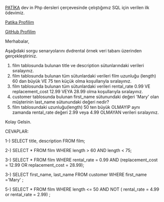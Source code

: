 [PATİKA](https://app.patika.dev/) dev in Php dersleri çerçevesinde çelıştığımız SQL için verilen ilk ödevimiz.

[Patika Profilim](https://app.patika.dev/sibgat)

[GitHub Profilim](https://github.com/Sibgatullahsanli)

Merhabalar,

Aşağıdaki sorgu senaryolarını dvdrental örnek veri tabanı üzerinden gerçekleştiriniz.

1) film tablosunda bulunan title ve description sütunlarındaki verileri sıralayınız.
2) film tablosunda bulunan tüm sütunlardaki verileri film uzunluğu (length) 60 dan büyük VE 75 ten küçük olma koşullarıyla sıralayınız.
3) film tablosunda bulunan tüm sütunlardaki verileri rental_rate 0.99 VE replacement_cost 12.99 VEYA 28.99 olma koşullarıyla sıralayınız.
4) customer tablosunda bulunan first_name sütunundaki değeri 'Mary' olan müşterinin last_name sütunundaki değeri nedir?
5) film tablosundaki uzunluğu(length) 50 ten büyük OLMAYIP aynı zamanda rental_rate değeri 2.99 veya 4.99 OLMAYAN verileri sıralayınız.

Kolay Gelsin.

CEVAPLAR:

1-) SELECT title, description FROM film;

2-) SELECT * FROM film
    WHERE length > 60 AND length < 75;

3-) SELECT * FROM film
    WHERE rental_rate = 0.99 AND (replacement_cost = 12.99 OR replacement_cost = 28.99);

3-) SELECT first_name, last_name FROM customer
    WHERE first_name ='Mary' ;

5-) SELECT * FROM film
    WHERE length <= 50 AND NOT ( rental_rate = 4.99 or rental_rate = 2.99) ;